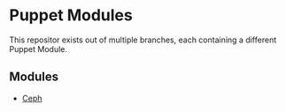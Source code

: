 Puppet Modules
===============

This repositor exists out of multiple branches, each containing a different Puppet Module.

Modules
--------
* [Ceph](https://github.com/jeroenmoors/puppet/tree/ceph)
